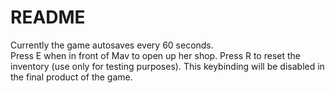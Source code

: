 # README

Currently the game autosaves every 60 seconds.  
Press E when in front of Mav to open up her shop.
Press R to reset the inventory (use only for testing purposes). This keybinding will be disabled in the final product of the game.